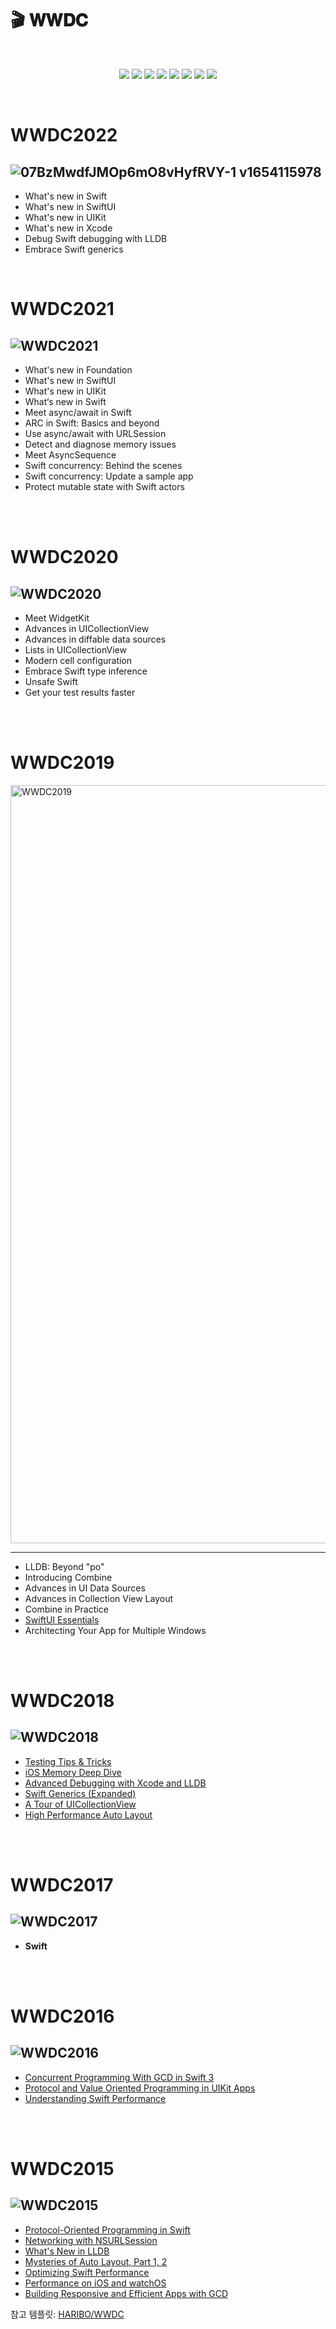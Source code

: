 
# 🎬 𝐖𝐖𝐃𝐂 

<br/>

<p align="center">
  <a href="https://github.com/kimkyunghun3/WWDC/#WWDC2022"><img src="https://img.shields.io/badge/WWDC2022-1b1e23?style=for-the-badge&link=https://github.com/kimkyunghun3/WWDC/#WWDC2022"/></a>
  <a href="https://github.com/kimkyunghun3/WWDC/#WWDC2021"><img src="https://img.shields.io/badge/WWDC2021-ff3131?style=for-the-badge&link=https://github.com/kimkyunghun3/WWDC/#WWDC2021"/></a>
  <a href="https://github.com/kimkyunghun3/WWDC/#WWDC2020"><img src="https://img.shields.io/badge/WWDC2020-F38434?style=for-the-badge&link=https://github.com/kimkyunghun3/WWDC/#WWDC2020"/></a>
  <a href="https://github.com/kimkyunghun3/WWDC/#WWDC2019"><img src="https://img.shields.io/badge/WWDC2019-ffdd50?style=for-the-badge&link=https://github.com/kimkyunghun3/WWDC/#WWDC2019"/></a>
  <a href="https://github.com/kimkyunghun3/WWDC/#WWDC2018"><img src="https://img.shields.io/badge/WWDC2018-00ae14?style=for-the-badge&link=https://github.com/kimkyunghun3/WWDC/#WWDC2018"/></a>
  <a href="https://github.com/kimkyunghun3/WWDC/#WWDC2017"><img src="https://img.shields.io/badge/WWDC2017-1DA1F2?style=for-the-badge&link=https://github.com/kimkyunghun3/WWDC/#WWDC2017"/></a>
 <a href="https://github.com/kimkyunghun3/WWDC/#WWDC2016"><img src="https://img.shields.io/badge/WWDC2016-0026ae?style=for-the-badge&link=https://github.com/kimkyunghun3/WWDC/#WWDC2016"/></a>
 <a href="https://github.com/kimkyunghun3/WWDC/#WWDC2015"><img src="https://img.shields.io/badge/WWDC2015-840aee?style=for-the-badge&link=https://github.com/kimkyunghun3/WWDC/#WWDC2015"/></a>  
  </a>
  
</p>


<br/>

# WWDC2022
![07BzMwdfJMOp6mO8vHyfRVY-1 v1654115978](https://user-images.githubusercontent.com/52434820/183303233-2677b623-2b36-41b2-bac3-01031612fd6c.jpg)
---------
- What's new in Swift
- What's new in SwiftUI
- What's new in UIKit
- What's new in Xcode
- Debug Swift debugging with LLDB
- Embrace Swift generics

<br/>

# WWDC2021
![WWDC2021](https://user-images.githubusercontent.com/52434820/183303234-9b85d2f3-6d94-41ae-ad70-0b9a99551b75.jpg)
---------
- What's new in Foundation
- What's new in SwiftUI
- What's new in UIKit
- What‘s new in Swift
- Meet async/await in Swift
- ARC in Swift: Basics and beyond
- Use async/await with URLSession
- Detect and diagnose memory issues
- Meet AsyncSequence
- Swift concurrency: Behind the scenes
- Swift concurrency: Update a sample app
- Protect mutable state with Swift actors

<br/>
<br/>

# WWDC2020
![WWDC2020](https://user-images.githubusercontent.com/52434820/183303238-b448bc2f-61dd-4ce1-946c-6245d38792ca.png)
---------
- Meet WidgetKit
- Advances in UICollectionView
- Advances in diffable data sources
- Lists in UICollectionView
- Modern cell configuration
- Embrace Swift type inference
- Unsafe Swift
- Get your test results faster

<br/>
<br/>

# WWDC2019
<img width="1213" alt="WWDC2019" src="https://user-images.githubusercontent.com/52434820/183303244-a8109306-d31a-45fb-8579-a33b893df6ee.png">

------------
- LLDB: Beyond "po"
- Introducing Combine
- Advances in UI Data Sources
- Advances in Collection View Layout
- Combine in Practice
- [SwiftUI Essentials](https://github.com/kimkyunghun3/WWDC/blob/main/2019/SwiftUI%20Essentials.md)
- Architecting Your App for Multiple Windows

<br/>
<br/>

# WWDC2018
![WWDC2018](https://user-images.githubusercontent.com/52434820/183303247-ea58158b-4dd9-4463-8bf0-c3091e181f0c.jpg)
---------
- [Testing Tips & Tricks](https://github.com/kimkyunghun3/WWDC/blob/main/2018/Testing_Tips_and_Tricks.md)
- [iOS Memory Deep Dive](https://github.com/kimkyunghun3/WWDC/blob/main/2018/iOS_Memory_Deep_Dive.md)
- [Advanced Debugging with Xcode and LLDB](https://github.com/kimkyunghun3/WWDC/blob/main/2018/Advanced_Debugging_with_Xcode_and_LLDB.md)
- [Swift Generics (Expanded)](https://github.com/kimkyunghun3/WWDC/blob/main/2018/Swift%20Generics%20(Expanded).md)
- [A Tour of UICollectionView](https://github.com/kimkyunghun3/WWDC/blob/main/2018/A_Tour_of_UICollectionView.md)
- [High Performance Auto Layout](https://github.com/kimkyunghun3/WWDC/blob/main/2018/High_Performance_Auto_Layout.md)

<br/>
<br/>

# WWDC2017
![WWDC2017](https://user-images.githubusercontent.com/52434820/183303255-d574cc2e-5429-4ed9-8e5c-15e7b86d3da3.jpeg)
---------
- **Swift**

<br/>
<br/>

# WWDC2016
![WWDC2016](https://user-images.githubusercontent.com/52434820/183303260-e659951d-ed0b-4e46-ada1-c2f8bee73e6c.png)
---------
- [Concurrent Programming With GCD in Swift 3](https://github.com/kimkyunghun3/WWDC/blob/main/2016/Concurrent_Programming_With_GCD_in_Swift3.md)
- [Protocol and Value Oriented Programming in UIKit Apps](https://github.com/kimkyunghun3/WWDC/blob/main/2016/Protocol_and_Value_Oriented_Programming_in_UIKit_Apps.md)
- [Understanding Swift Performance](https://github.com/kimkyunghun3/WWDC/blob/main/2016/Understanding_Swift_Performance.md)

<br/>
<br/>

# WWDC2015
![WWDC2015](https://user-images.githubusercontent.com/52434820/183303262-412e2238-f006-4c6e-b58a-a87cb51ccf80.jpg)
---------
- [Protocol-Oriented Programming in Swift](https://github.com/kimkyunghun3/WWDC/blob/main/2015/Protocol_Oriented_Programming_in_Swift.md)
- [Networking with NSURLSession](https://github.com/kimkyunghun3/WWDC/blob/main/2015/Networking_with_NSURLSession.md)
- [What's New in LLDB](https://github.com/kimkyunghun3/WWDC/blob/main/2015/what's%20new%20in%20lldb.md)
- [Mysteries of Auto Layout, Part 1, 2](https://github.com/kimkyunghun3/WWDC/blob/main/2015/Mysteries%20of%20Auto%20Layout%2C%20Part%201%2C%202.md)
- [Optimizing Swift Performance](https://github.com/kimkyunghun3/WWDC/blob/main/2015/Optimizing_Swift_Performance.md)
- [Performance on iOS and watchOS](https://github.com/kimkyunghun3/WWDC/blob/main/2015/Performance%20on%20iOS%20and%20watchOS.md)
- [Building Responsive and Efficient Apps with GCD](https://github.com/kimkyunghun3/WWDC/blob/main/2015/Building_Responsive_and_Efficient_Apps_with_GCD.md)

참고 템플릿: [HARIBO/WWDC](https://github.com/HARlBO/WWDC#wwdc2019)
